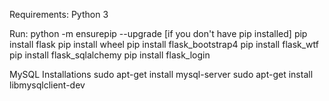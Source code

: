 Requirements:
Python 3

Run:
python -m ensurepip --upgrade [if you don't have pip installed]
pip install flask
pip install wheel
pip install flask_bootstrap4
pip install flask_wtf
pip install flask_sqlalchemy
pip install flask_login

MySQL Installations
sudo apt-get install mysql-server
sudo apt-get install libmysqlclient-dev